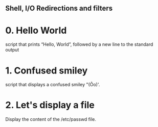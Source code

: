## Shell, I/O Redirections and filters
# 0. Hello World
script that prints “Hello, World”, followed by a new line to the standard output

# 1. Confused smiley
script that displays a confused smiley "(Ôo)'.

# 2. Let's display a file
Display the content of the /etc/passwd file.
